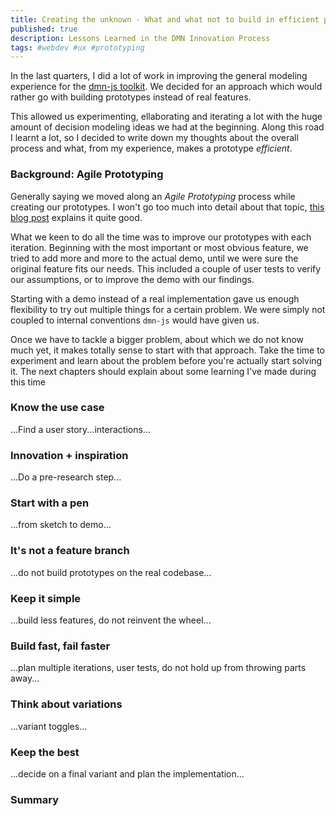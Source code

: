 ```yaml
---
title: Creating the unknown - What and what not to build in efficient prototypes
published: true
description: Lessons Learned in the DMN Innovation Process
tags: #webdev #ux #prototyping
---
```


In the last quarters, I did a lot of work in improving the general modeling experience for the [dmn-js toolkit](https://bpmn.io/toolkit/dmn-js/). We decided for an approach which would rather go with building prototypes instead of real features. 

This allowed us experimenting, ellaborating and iterating a lot with the huge amount of decision modeling ideas we had at the beginning. Along this road I learnt a lot, so I decided to write down my thoughts about the overall process and what, from my experience, makes a prototype _efficient_.

### Background: Agile Prototyping

Generally saying we moved along an _Agile Prototyping_ process while creating our prototypes. I won't go too much into detail about that topic, [this blog post](https://www.atlassian.com/blog/agile/agile-design-prototype) explains it quite good.

What we keen to do all the time was to improve our prototypes with each iteration. Beginning with the most important or most obvious feature, we tried to add more and more to the actual demo, until we were sure the original feature fits our needs. This included a couple of user tests to verify our assumptions, or to improve the demo with our findings. 

Starting with a demo instead of a real implementation gave us enough flexibility to try out multiple things for a certain problem. We were simply not coupled to internal conventions `dmn-js` would have given us.

Once we have to tackle a bigger problem, about which we do not know much yet, it makes totally sense to start with that approach. Take the time to experiment and learn about the problem before you're actually start solving it. The next chapters should explain about some learning I've made during this time 

### Know the use case

...Find a user story...interactions...

### Innovation + inspiration

...Do a pre-research step...

### Start with a pen

...from sketch to demo...

### It's not a feature branch

...do not build prototypes on the real codebase...

### Keep it simple

...build less features, do not reinvent the wheel...

### Build fast, fail faster

...plan multiple iterations, user tests, do not hold up from throwing parts away...

### Think about variations

...variant toggles...

### Keep the best

...decide on a final variant and plan the implementation...

### Summary

